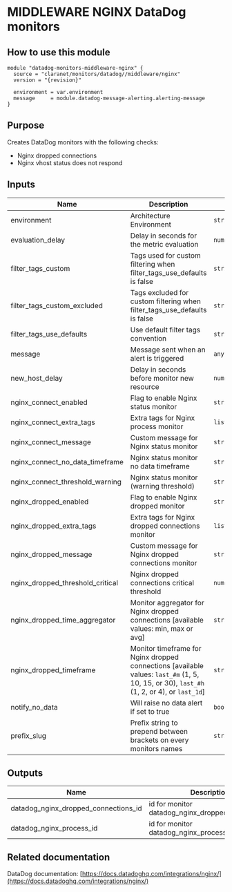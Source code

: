 # MIDDLEWARE NGINX DataDog monitors

## How to use this module

```
module "datadog-monitors-middleware-nginx" {
  source = "claranet/monitors/datadog//middleware/nginx"
  version = "{revision}"

  environment = var.environment
  message     = module.datadog-message-alerting.alerting-message
}

```

## Purpose

Creates DataDog monitors with the following checks:

- Nginx dropped connections
- Nginx vhost status does not respond

## Inputs

| Name | Description | Type | Default | Required |
|------|-------------|------|---------|:-----:|
| environment | Architecture Environment | `string` | n/a | yes |
| evaluation\_delay | Delay in seconds for the metric evaluation | `number` | `15` | no |
| filter\_tags\_custom | Tags used for custom filtering when filter\_tags\_use\_defaults is false | `string` | `"*"` | no |
| filter\_tags\_custom\_excluded | Tags excluded for custom filtering when filter\_tags\_use\_defaults is false | `string` | `""` | no |
| filter\_tags\_use\_defaults | Use default filter tags convention | `string` | `"true"` | no |
| message | Message sent when an alert is triggered | `any` | n/a | yes |
| new\_host\_delay | Delay in seconds before monitor new resource | `number` | `300` | no |
| nginx\_connect\_enabled | Flag to enable Nginx status monitor | `string` | `"true"` | no |
| nginx\_connect\_extra\_tags | Extra tags for Nginx process monitor | `list(string)` | `[]` | no |
| nginx\_connect\_message | Custom message for Nginx status monitor | `string` | `""` | no |
| nginx\_connect\_no\_data\_timeframe | Nginx status monitor no data timeframe | `string` | `10` | no |
| nginx\_connect\_threshold\_warning | Nginx status monitor (warning threshold) | `string` | `3` | no |
| nginx\_dropped\_enabled | Flag to enable Nginx dropped monitor | `string` | `"true"` | no |
| nginx\_dropped\_extra\_tags | Extra tags for Nginx dropped connections monitor | `list(string)` | `[]` | no |
| nginx\_dropped\_message | Custom message for Nginx dropped connections monitor | `string` | `""` | no |
| nginx\_dropped\_threshold\_critical | Nginx dropped connections critical threshold | `number` | `0` | no |
| nginx\_dropped\_time\_aggregator | Monitor aggregator for Nginx dropped connections [available values: min, max or avg] | `string` | `"min"` | no |
| nginx\_dropped\_timeframe | Monitor timeframe for Nginx dropped connections [available values: `last_#m` (1, 5, 10, 15, or 30), `last_#h` (1, 2, or 4), or `last_1d`] | `string` | `"last_5m"` | no |
| notify\_no\_data | Will raise no data alert if set to true | `bool` | `true` | no |
| prefix\_slug | Prefix string to prepend between brackets on every monitors names | `string` | `""` | no |

## Outputs

| Name | Description |
|------|-------------|
| datadog\_nginx\_dropped\_connections\_id | id for monitor datadog\_nginx\_dropped\_connections |
| datadog\_nginx\_process\_id | id for monitor datadog\_nginx\_process |

## Related documentation

DataDog documentation: [https://docs.datadoghq.com/integrations/nginx/](https://docs.datadoghq.com/integrations/nginx/)
